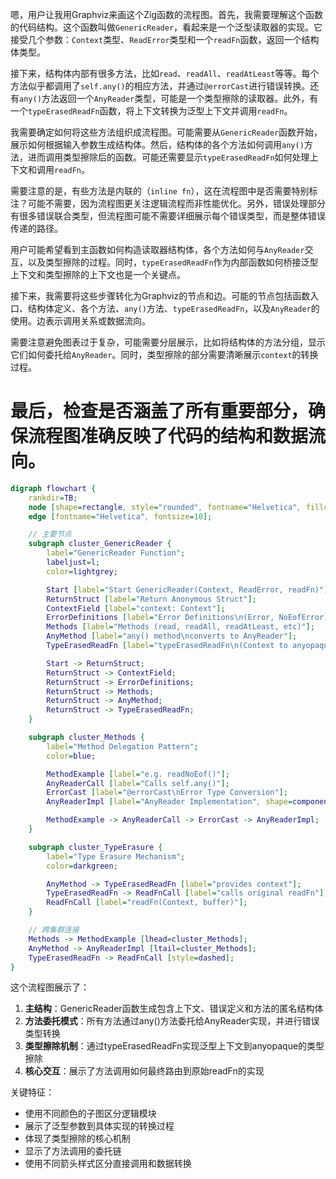 嗯，用户让我用Graphviz来画这个Zig函数的流程图。首先，我需要理解这个函数的代码结构。这个函数叫做`GenericReader`，看起来是一个泛型读取器的实现。它接受几个参数：`Context`类型、`ReadError`类型和一个`readFn`函数，返回一个结构体类型。

接下来，结构体内部有很多方法，比如`read`、`readAll`、`readAtLeast`等等。每个方法似乎都调用了`self.any()`的相应方法，并通过`@errorCast`进行错误转换。还有`any()`方法返回一个`AnyReader`类型，可能是一个类型擦除的读取器。此外，有一个`typeErasedReadFn`函数，将上下文转换为泛型上下文并调用`readFn`。

我需要确定如何将这些方法组织成流程图。可能需要从`GenericReader`函数开始，展示如何根据输入参数生成结构体。然后，结构体的各个方法如何调用`any()`方法，进而调用类型擦除后的函数。可能还需要显示`typeErasedReadFn`如何处理上下文和调用`readFn`。

需要注意的是，有些方法是内联的（`inline fn`），这在流程图中是否需要特别标注？可能不需要，因为流程图更关注逻辑流程而非性能优化。另外，错误处理部分有很多错误联合类型，但流程图可能不需要详细展示每个错误类型，而是整体错误传递的路径。

用户可能希望看到主函数如何构造读取器结构体，各个方法如何与`AnyReader`交互，以及类型擦除的过程。同时，`typeErasedReadFn`作为内部函数如何桥接泛型上下文和类型擦除的上下文也是一个关键点。

接下来，我需要将这些步骤转化为Graphviz的节点和边。可能的节点包括函数入口、结构体定义、各个方法、`any()`方法、`typeErasedReadFn`，以及`AnyReader`的使用。边表示调用关系或数据流向。

需要注意避免图表过于复杂，可能需要分层展示，比如将结构体的方法分组，显示它们如何委托给`AnyReader`。同时，类型擦除的部分需要清晰展示`context`的转换过程。

最后，检查是否涵盖了所有重要部分，确保流程图准确反映了代码的结构和数据流向。
================================================
```dot
digraph flowchart {
    rankdir=TB;
    node [shape=rectangle, style="rounded", fontname="Helvetica", fillcolor="#f0f0f0"];
    edge [fontname="Helvetica", fontsize=10];

    // 主要节点
    subgraph cluster_GenericReader {
        label="GenericReader Function";
        labeljust=l;
        color=lightgrey;

        Start [label="Start GenericReader(Context, ReadError, readFn)"];
        ReturnStruct [label="Return Anonymous Struct"];
        ContextField [label="context: Context"];
        ErrorDefinitions [label="Error Definitions\n(Error, NoEofError)"];
        Methods [label="Methods (read, readAll, readAtLeast, etc)"];
        AnyMethod [label="any() method\nconverts to AnyReader"];
        TypeErasedReadFn [label="typeErasedReadFn\n(Context to anyopaque)"];

        Start -> ReturnStruct;
        ReturnStruct -> ContextField;
        ReturnStruct -> ErrorDefinitions;
        ReturnStruct -> Methods;
        ReturnStruct -> AnyMethod;
        ReturnStruct -> TypeErasedReadFn;
    }

    subgraph cluster_Methods {
        label="Method Delegation Pattern";
        color=blue;

        MethodExample [label="e.g. readNoEof()"];
        AnyReaderCall [label="Calls self.any()"];
        ErrorCast [label="@errorCast\nError Type Conversion"];
        AnyReaderImpl [label="AnyReader Implementation", shape=component];

        MethodExample -> AnyReaderCall -> ErrorCast -> AnyReaderImpl;
    }

    subgraph cluster_TypeErasure {
        label="Type Erasure Mechanism";
        color=darkgreen;

        AnyMethod -> TypeErasedReadFn [label="provides context"];
        TypeErasedReadFn -> ReadFnCall [label="calls original readFn"];
        ReadFnCall [label="readFn(Context, buffer)"];
    }

    // 跨集群连接
    Methods -> MethodExample [lhead=cluster_Methods];
    AnyMethod -> AnyReaderImpl [ltail=cluster_Methods];
    TypeErasedReadFn -> ReadFnCall [style=dashed];
}
```

这个流程图展示了：

1. **主结构**：GenericReader函数生成包含上下文、错误定义和方法的匿名结构体
2. **方法委托模式**：所有方法通过any()方法委托给AnyReader实现，并进行错误类型转换
3. **类型擦除机制**：通过typeErasedReadFn实现泛型上下文到anyopaque的类型擦除
4. **核心交互**：展示了方法调用如何最终路由到原始readFn的实现

关键特征：
- 使用不同颜色的子图区分逻辑模块
- 展示了泛型参数到具体实现的转换过程
- 体现了类型擦除的核心机制
- 显示了方法调用的委托链
- 使用不同箭头样式区分直接调用和数据转换